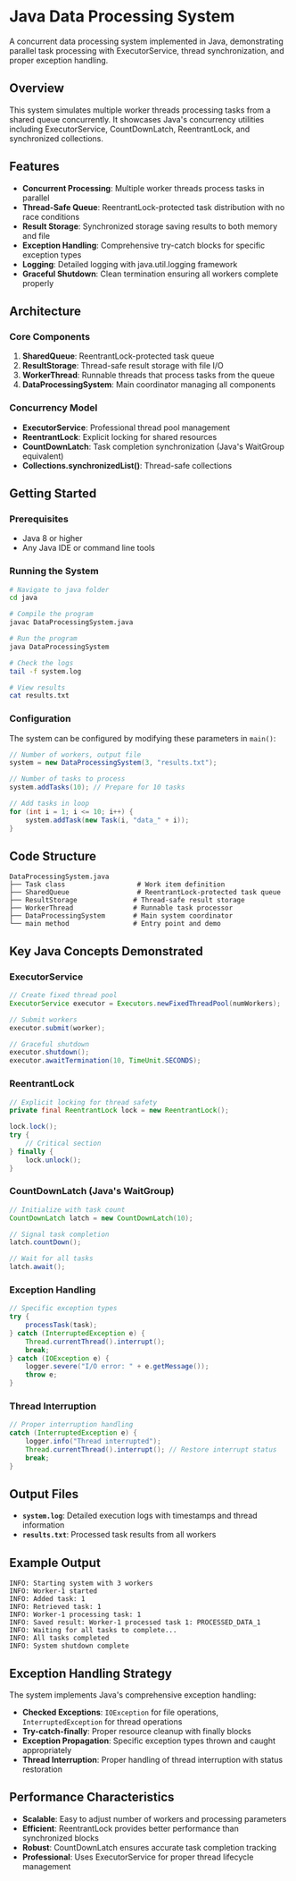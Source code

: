 # Java Data Processing System

A concurrent data processing system implemented in Java, demonstrating parallel task processing with ExecutorService, thread synchronization, and proper exception handling.

## Overview

This system simulates multiple worker threads processing tasks from a shared queue concurrently. It showcases Java's concurrency utilities including ExecutorService, CountDownLatch, ReentrantLock, and synchronized collections.

## Features

- **Concurrent Processing**: Multiple worker threads process tasks in parallel
- **Thread-Safe Queue**: ReentrantLock-protected task distribution with no race conditions
- **Result Storage**: Synchronized storage saving results to both memory and file
- **Exception Handling**: Comprehensive try-catch blocks for specific exception types
- **Logging**: Detailed logging with java.util.logging framework
- **Graceful Shutdown**: Clean termination ensuring all workers complete properly

## Architecture

### Core Components

1. **SharedQueue**: ReentrantLock-protected task queue
2. **ResultStorage**: Thread-safe result storage with file I/O
3. **WorkerThread**: Runnable threads that process tasks from the queue
4. **DataProcessingSystem**: Main coordinator managing all components

### Concurrency Model

- **ExecutorService**: Professional thread pool management
- **ReentrantLock**: Explicit locking for shared resources
- **CountDownLatch**: Task completion synchronization (Java's WaitGroup equivalent)
- **Collections.synchronizedList()**: Thread-safe collections

## Getting Started

### Prerequisites

- Java 8 or higher
- Any Java IDE or command line tools

### Running the System

```bash
# Navigate to java folder
cd java

# Compile the program
javac DataProcessingSystem.java

# Run the program
java DataProcessingSystem

# Check the logs
tail -f system.log

# View results
cat results.txt
```

### Configuration

The system can be configured by modifying these parameters in `main()`:

```java
// Number of workers, output file
system = new DataProcessingSystem(3, "results.txt");

// Number of tasks to process
system.addTasks(10); // Prepare for 10 tasks

// Add tasks in loop
for (int i = 1; i <= 10; i++) {
    system.addTask(new Task(i, "data_" + i));
}
```

## Code Structure

```
DataProcessingSystem.java
├── Task class                  # Work item definition
├── SharedQueue                 # ReentrantLock-protected task queue
├── ResultStorage              # Thread-safe result storage
├── WorkerThread               # Runnable task processor
├── DataProcessingSystem       # Main system coordinator
└── main method                # Entry point and demo
```

## Key Java Concepts Demonstrated

### ExecutorService
```java
// Create fixed thread pool
ExecutorService executor = Executors.newFixedThreadPool(numWorkers);

// Submit workers
executor.submit(worker);

// Graceful shutdown
executor.shutdown();
executor.awaitTermination(10, TimeUnit.SECONDS);
```

### ReentrantLock
```java
// Explicit locking for thread safety
private final ReentrantLock lock = new ReentrantLock();

lock.lock();
try {
    // Critical section
} finally {
    lock.unlock();
}
```

### CountDownLatch (Java's WaitGroup)
```java
// Initialize with task count
CountDownLatch latch = new CountDownLatch(10);

// Signal task completion
latch.countDown();

// Wait for all tasks
latch.await();
```

### Exception Handling
```java
// Specific exception types
try {
    processTask(task);
} catch (InterruptedException e) {
    Thread.currentThread().interrupt();
    break;
} catch (IOException e) {
    logger.severe("I/O error: " + e.getMessage());
    throw e;
}
```

### Thread Interruption
```java
// Proper interruption handling
catch (InterruptedException e) {
    logger.info("Thread interrupted");
    Thread.currentThread().interrupt(); // Restore interrupt status
    break;
}
```

## Output Files

- **`system.log`**: Detailed execution logs with timestamps and thread information
- **`results.txt`**: Processed task results from all workers

## Example Output

```
INFO: Starting system with 3 workers
INFO: Worker-1 started
INFO: Added task: 1
INFO: Retrieved task: 1
INFO: Worker-1 processing task: 1
INFO: Saved result: Worker-1 processed task 1: PROCESSED_DATA_1
INFO: Waiting for all tasks to complete...
INFO: All tasks completed
INFO: System shutdown complete
```

## Exception Handling Strategy

The system implements Java's comprehensive exception handling:

- **Checked Exceptions**: `IOException` for file operations, `InterruptedException` for thread operations
- **Try-catch-finally**: Proper resource cleanup with finally blocks
- **Exception Propagation**: Specific exception types thrown and caught appropriately
- **Thread Interruption**: Proper handling of thread interruption with status restoration

## Performance Characteristics

- **Scalable**: Easy to adjust number of workers and processing parameters
- **Efficient**: ReentrantLock provides better performance than synchronized blocks
- **Robust**: CountDownLatch ensures accurate task completion tracking
- **Professional**: Uses ExecutorService for proper thread lifecycle management